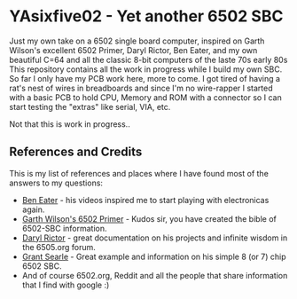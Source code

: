 # YAsixfive02 - Yet another 6502 SBC

Just my own take on a 6502 single board computer, inspired on Garth Wilson's excellent 6502 Primer, Daryl Rictor, Ben Eater, and my own beautiful C=64 and all the classic 8-bit computers of the laste 70s early 80s
This repository contains all the work in progress while I build my own SBC. So far I only have my PCB work here, more to come. 
I got tired of having a rat's nest of wires in breadboards and since I'm no wire-rapper I started with a basic PCB to hold CPU, Memory and ROM with a connector so I can start testing the "extras" like serial, VIA, etc.

Not that this is work in progress.. 




## References and Credits

This is my list of references and places where I have found most of the answers to my questions:

- [Ben Eater](https://eater.net) - his videos inspired me to start playing with electronicas again.
- [Garth Wilson's 6502 Primer](http://wilsonminesco.com/6502primer/) - Kudos sir, you have created the bible of 6502-SBC information.
- [Daryl Rictor](https://sbc.rictor.org/home.html) - great documentation on his projects and infinite wisdom in the 6505.org forum.
- [Grant Searle](http://searle.x10host.com/6502/Simple6502.html) - Great example and information on his simple 8 (or 7) chip 6502 SBC.
- And of course 6502.org, Reddit and all the people that share information that I find with google :)
